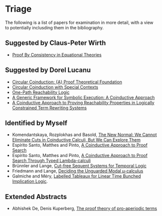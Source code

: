 # Triage

The following is a list of papers for examination in more detail, with a view to
potentially inclusding them in the bibliography.

## Suggested by Claus-Peter Wirth

* [Proof By Consistency in Equational Theories](https://doi.org/10.1109/LICS.1988.5122)

## Suggested by Dorel Lucanu

* [Circular Coinduction: {A} Proof Theoretical Foundation](https://doi.org/10.1007/978-3-642-03741-2_10)
* [Circular Coinduction with Special Contexts](https://doi.org/10.1007/978-3-642-10373-5_33)
* [One-Path Reachability Logic](https://doi.org/10.1109/LICS.2013.42)
* [A Generic Framework for Symbolic Execution: A Coinductive Approach](https://doi.org/10.1016/J.JSC.2016.07.012)
* [A Coinductive Approach to Proving Reachability Properties in Logically Constrained Term Rewriting Systems](https://doi.org/10.1007/978-3-319-94205-6_20)

## Identified by Myself

* Komendantskaya, Rozplokhas and Basold, [The New Normal: We Cannot Eliminate Cuts in Coinductive Calculi, But We Can Explore Them](https://doi.org/10.1017/S1471068420000423)
* Espírito Santo, Matthes and Pinto, [A Coinductive Approach to Proof Search](https://doi.org/10.4204/EPTCS.126.3)
* Espírito Santo, Matthes and Pinto, [A Coinductive Approach to Proof Search Through Typed Lambda-calculi](https://doi.org/10.1016/j.apal.2021.103026)
* Brünnler and Lange, [Cut-free Sequent Systems for Temporal Logic](https://doi.org/10.1016/j.jlap.2008.02.004)
* Friedmann and Lange, [Deciding the Unguarded Modal µ-calculus](https://doi.org/10.1080/11663081.2013.861181)
* Galmiche and Méry, [Labelled Tableaux for Linear Time Bunched Implication Logic](https://doi.org/10.4230/LIPIcs.FSCD.2023.31).

## Extended Abstracts

* Abhishek De, Denis Kuperberg, [The proof theory of pro-aperiodic terms](https://blc24.github.io/papers/BLC24_paper_14.pdf)
